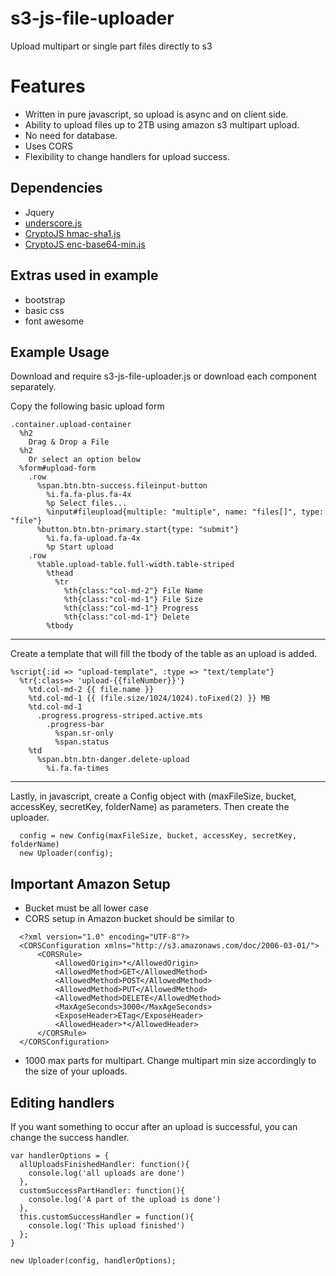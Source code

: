 s3-js-file-uploader
===================

Upload multipart or single part files directly to s3

# Features

* Written in pure javascript, so upload is async and on client side.
* Ability to upload files up to 2TB using amazon s3 multipart upload.
* No need for database.
* Uses CORS
* Flexibility to change handlers for upload success.


Dependencies
------
* Jquery
* [underscore.js](http://underscorejs.org/)
* [CryptoJS hmac-sha1.js](http://crypto-js.googlecode.com/svn/tags/3.1.2/build/rollups/hmac-sha1.js)
* [CryptoJS enc-base64-min.js](http://crypto-js.googlecode.com/svn/tags/3.1.2/build/components/enc-base64-min.js)

Extras used in example
------
* bootstrap
* basic css
* font awesome

Example Usage
------

Download and require s3-js-file-uploader.js or download each component separately.

Copy the following basic upload form

```
.container.upload-container
  %h2
    Drag & Drop a File
  %h2
    Or select an option below
  %form#upload-form
    .row
      %span.btn.btn-success.fileinput-button
        %i.fa.fa-plus.fa-4x
        %p Select files...
        %input#fileupload{multiple: "multiple", name: "files[]", type: "file"}
      %button.btn.btn-primary.start{type: "submit"}
        %i.fa.fa-upload.fa-4x
        %p Start upload
    .row
      %table.upload-table.full-width.table-striped
        %thead
          %tr
            %th{class:"col-md-2"} File Name
            %th{class:"col-md-1"} File Size
            %th{class:"col-md-1"} Progress
            %th{class:"col-md-1"} Delete
        %tbody
```
---

Create a template that will fill the tbody of the table as an upload is added.
```
%script{:id => "upload-template", :type => "text/template"}
  %tr{:class=> 'upload-{{fileNumber}}'}
    %td.col-md-2 {{ file.name }}
    %td.col-md-1 {{ (file.size/1024/1024).toFixed(2) }} MB
    %td.col-md-1
      .progress.progress-striped.active.mts
        .progress-bar
          %span.sr-only
          %span.status
    %td
      %span.btn.btn-danger.delete-upload
        %i.fa.fa-times
```
---

Lastly, in javascript, create a Config object with (maxFileSize, bucket, accessKey, secretKey, folderName) as parameters.
Then create the uploader.

```
  config = new Config(maxFileSize, bucket, accessKey, secretKey, folderName)
  new Uploader(config);
```

Important Amazon Setup
------
* Bucket must be all lower case
* CORS setup in Amazon bucket should be similar to
```
  <?xml version="1.0" encoding="UTF-8"?>
  <CORSConfiguration xmlns="http://s3.amazonaws.com/doc/2006-03-01/">
      <CORSRule>
          <AllowedOrigin>*</AllowedOrigin>
          <AllowedMethod>GET</AllowedMethod>
          <AllowedMethod>POST</AllowedMethod>
          <AllowedMethod>PUT</AllowedMethod>
          <AllowedMethod>DELETE</AllowedMethod>
          <MaxAgeSeconds>3000</MaxAgeSeconds>
          <ExposeHeader>ETag</ExposeHeader>
          <AllowedHeader>*</AllowedHeader>
      </CORSRule>
  </CORSConfiguration>
```
* 1000 max parts for multipart. Change multipart min size accordingly to the size of your uploads.

Editing handlers
------
If you want something to occur after an upload is successful, you can change the success handler.
```
var handlerOptions = {
  allUploadsFinishedHandler: function(){
    console.log('all uploads are done')
  },
  customSuccessPartHandler: function(){
    console.log('A part of the upload is done')
  },
  this.customSuccessHandler = function(){
    console.log('This upload finished')
  };
}

new Uploader(config, handlerOptions);
```

